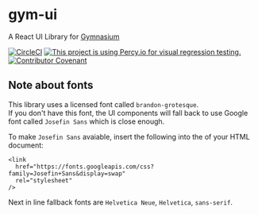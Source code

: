# gym-ui

A React UI Library for [Gymnasium](https://thegymnasium.com)

[![CircleCI](https://circleci.com/gh/gymnasium/gym-ui.svg?style=svg)](https://circleci.com/gh/gymnasium/gym-ui) [![This project is using Percy.io for visual regression testing.](https://percy.io/static/images/percy-badge.svg)](https://percy.io/Gymnasium/gym-ui)
[![Contributor Covenant](https://img.shields.io/badge/Contributor%20Covenant-v1.4%20adopted-ff69b4.svg)](./CODE_OF_CONDUCT.md)

## Note about fonts

This library uses a licensed font called `brandon-grotesque`.  
If you don't have this font, the UI components will fall back to use Google font called `Josefin Sans` which is close enough.

To make `Josefin Sans` avaiable, insert the following into the <head> of your HTML document:

```
<link
  href="https://fonts.googleapis.com/css?family=Josefin+Sans&display=swap"
  rel="stylesheet"
/>
```

Next in line fallback fonts are `Helvetica Neue`, `Helvetica`, `sans-serif`.